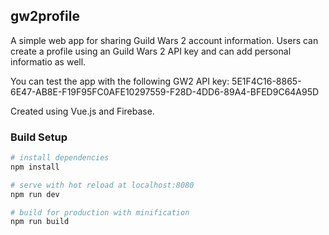 ## gw2profile

A simple web app for sharing Guild Wars 2 account information. Users can create a profile using an Guild Wars 2 API key and can add personal informatio as well.

You can test the app with the following GW2 API key: 5E1F4C16-8865-6E47-AB8E-F19F95FC0AFE10297559-F28D-4DD6-89A4-BFED9C64A95D

Created using Vue.js and Firebase.

### Build Setup

``` bash
# install dependencies
npm install

# serve with hot reload at localhost:8080
npm run dev

# build for production with minification
npm run build
```